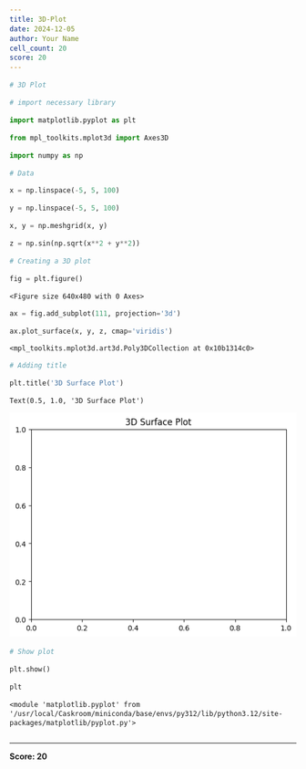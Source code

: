 ```yaml
---
title: 3D-Plot
date: 2024-12-05
author: Your Name
cell_count: 20
score: 20
---
```


```python
# 3D Plot
```


```python
# import necessary library
```


```python
import matplotlib.pyplot as plt
```


```python
from mpl_toolkits.mplot3d import Axes3D
```


```python
import numpy as np

```


```python
# Data
```


```python
x = np.linspace(-5, 5, 100)
```


```python
y = np.linspace(-5, 5, 100)
```


```python
x, y = np.meshgrid(x, y)
```


```python
z = np.sin(np.sqrt(x**2 + y**2))
```


```python
# Creating a 3D plot
```


```python
fig = plt.figure()
```


    <Figure size 640x480 with 0 Axes>



```python
ax = fig.add_subplot(111, projection='3d')
```


```python
ax.plot_surface(x, y, z, cmap='viridis')
```




    <mpl_toolkits.mplot3d.art3d.Poly3DCollection at 0x10b1314c0>




```python
# Adding title
```


```python
plt.title('3D Surface Plot')

```




    Text(0.5, 1.0, '3D Surface Plot')




    
![png](3d-plot_files/3d-plot_15_1.png)
    



```python
# Show plot
```


```python
plt.show()
```


```python
plt
```




    <module 'matplotlib.pyplot' from '/usr/local/Caskroom/miniconda/base/envs/py312/lib/python3.12/site-packages/matplotlib/pyplot.py'>




```python

```


---
**Score: 20**
